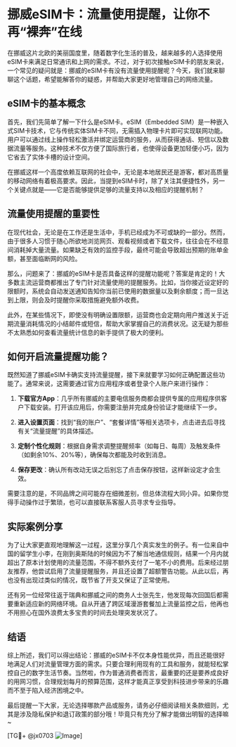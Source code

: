 # 挪威eSIM卡：流量使用提醒，让你不再“裸奔”在线

在挪威这片北欧的美丽国度里，随着数字化生活的普及，越来越多的人选择使用eSIM卡来满足日常通讯和上网的需求。不过，对于初次接触eSIM卡的朋友来说，一个常见的疑问就是：挪威的eSIM卡有没有流量使用提醒呢？今天，我们就来聊聊这个话题，希望能解答你的疑惑，并帮助大家更好地管理自己的网络流量。

## eSIM卡的基本概念

首先，我们先简单了解一下什么是eSIM卡。eSIM（Embedded SIM）是一种嵌入式SIM卡技术，它与传统实体SIM卡不同，无需插入物理卡片即可实现联网功能。用户可以通过线上操作轻松激活并绑定运营商的服务，从而获得通话、短信以及数据流量等服务。这种技术不仅方便了国际旅行者，也使得设备更加轻便小巧，因为它省去了实体卡槽的设计空间。

在挪威这样一个高度依赖互联网的社会中，无论是本地居民还是游客，都对高质量的移动网络有着极高要求。因此，当提到eSIM卡时，除了关注其便捷性外，另一个关键点就是——它是否能够提供足够的流量支持以及相应的提醒机制？

## 流量使用提醒的重要性

在现代社会，无论是在工作还是生活中，手机已经成为不可或缺的一部分。然而，由于很多人习惯于随心所欲地浏览网页、观看视频或者下载文件，往往会在不经意间消耗掉大量流量。如果缺乏有效的监控手段，最终可能会导致超出预期的账单金额，甚至面临断网的风险。

那么，问题来了：挪威的eSIM卡是否具备这样的提醒功能呢？答案是肯定的！大多数主流运营商都推出了专门针对流量使用的提醒服务。比如，当你接近设定好的限额时，系统会自动发送通知告知你当前已使用的数据量以及剩余额度；而一旦达到上限，则会及时提醒你采取措施避免额外收费。

此外，在某些情况下，即使没有明确设置限额，运营商也会定期向用户推送关于近期流量消耗情况的小结邮件或短信，帮助大家掌握自己的消费状况。这无疑为那些不太熟悉如何查看流量统计信息的新手提供了极大的便利。

## 如何开启流量提醒功能？

既然知道了挪威eSIM卡确实支持流量提醒，接下来就要学习如何正确配置这些功能了。通常来说，这需要通过官方应用程序或者登录个人账户来进行操作：

1. **下载官方App**：几乎所有挪威的主要电信服务商都会提供专属的应用程序供客户下载安装。打开该应用后，你需要注册并完成身份验证才能继续下一步。
   
2. **进入设置页面**：找到“我的账户”、“套餐详情”等相关选项卡，点击进去后寻找有关“流量提醒”的具体描述。
   
3. **定制个性化规则**：根据自身需求调整提醒频率（如每日、每周）及触发条件（如剩余10%、20%等），确保每次都能及时收到消息。
   
4. **保存更改**：确认所有改动无误之后别忘了点击保存按钮，这样新设定才会生效。

需要注意的是，不同品牌之间可能存在细微差别，但总体流程大同小异。如果你觉得手动操作过于繁琐，也可以直接联系客服人员寻求专业指导。

## 实际案例分享

为了让大家更直观地理解这一过程，这里分享几个真实发生的例子。有一位来自中国的留学生小李，在刚到奥斯陆的时候因为不了解当地通信规则，结果一个月内就超出了原本计划使用的流量范围，不得不额外支付了一笔不小的费用。后来经过朋友推荐，他尝试启用了流量提醒服务，并且还设置了超额警告功能。从此以后，再也没有出现过类似的情况，既节省了开支又保证了正常使用。

还有另一位经常往返于瑞典和挪威之间的商务人士张先生，他发现每次回国后都需要重新适应新的网络环境。自从开通了跨区域漫游套餐加上流量监控之后，他再也不用担心在国外浪费太多宝贵的时间去处理突发状况了。

## 结语

综上所述，我们可以得出结论：挪威的eSIM卡不仅本身性能优异，而且还能很好地满足人们对流量管理方面的需求。只要合理利用现有的工具和服务，就能轻松掌控自己的数字生活节奏。当然啦，作为普通消费者而言，最重要的还是要养成良好的用网习惯，合理规划每月的预算范围，这样才能真正享受到科技进步带来的乐趣而不至于陷入经济困境之中。

最后提醒一下大家，无论选择哪款产品或服务，请务必仔细阅读相关条款细则，尤其是涉及隐私保护和退订政策的部分哦！毕竟只有充分了解才能做出明智的选择嘛~

[TG💪+ @jx0703 ![Image](https://github.com/user-attachments/assets/dbca1d08-cadb-493c-b0ec-ad6f7a83f270)]